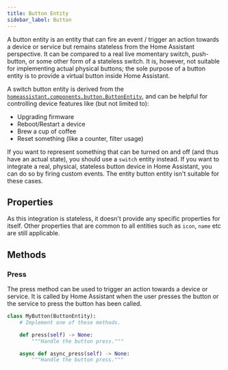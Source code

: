 ```yaml
---
title: Button Entity
sidebar_label: Button
---
```


A button entity is an entity that can fire an event / trigger an action towards a device or service but remains stateless from the Home Assistant perspective.
It can be compared to a real live momentary switch, push-button, or some other form of a stateless switch. It is, however, not suitable for implementing actual physical buttons; the sole purpose of a button entity is to provide a virtual button inside Home Assistant.

A switch button entity is derived from the  [`homeassistant.components.button.ButtonEntity`](https://github.com/home-assistant/core/blob/dev/homeassistant/components/button/__init__.py),
and can be helpful for controlling device features like (but not limited to):

- Upgrading firmware
- Reboot/Restart a device
- Brew a cup of coffee
- Reset something (like a counter, filter usage)

If you want to represent something that can be turned on and off (and thus have an actual state), you should use a `switch` entity instead. If you want to integrate a real, physical, stateless button device in Home Assistant, you can do so by firing custom events. The entity button entity isn't suitable for these cases.



## Properties

As this integration is stateless, it doesn't provide any specific properties for itself.
Other properties that are common to all entities such as `icon`, `name` etc are still applicable.

## Methods

### Press

The press method can be used to trigger an action towards a device or service.
It is called by Home Assistant when the user presses the button or the
service to press the button has been called.

```python
class MyButton(ButtonEntity):
    # Implement one of these methods.

    def press(self) -> None:
        """Handle the button press."""

    async def async_press(self) -> None:
        """Handle the button press."""
```
